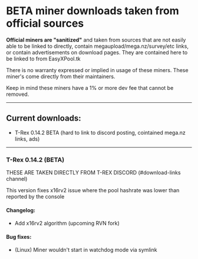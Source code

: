 # BETA miner downloads taken from official sources

**Official miners are "sanitized"** and taken from sources that are not easily able to be linked to directly, contain megaupload/mega.nz/survey/etc links, or contain advertisements on download pages. They are contained here to be linked to from EasyXPool.tk

There is no warranty expressed or implied in usage of these miners. These miner's come directly from their maintainers. 

Keep in mind these miners have a 1% or more dev fee that cannot be removed.

-------

## Current downloads:
- T-Rex 0.14.2 BETA (hard to link to discord posting, cointained mega.nz links, ads)

--------

### T-Rex 0.14.2 (BETA)

THESE ARE TAKEN DIRECTLY FROM T-REX DISCORD (#download-links channel)

This version fixes x16rv2 issue where the pool hashrate was lower than reported by the console

#### Changelog:
* Add x16rv2 algorithm (upcoming RVN fork)

#### Bug fixes:
* (Linux) Miner wouldn't start in watchdog mode via symlink
